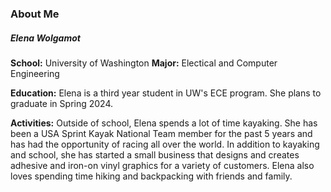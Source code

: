 
### About Me

##### Elena Wolgamot

**School:** University of Washington
**Major:** Electical and Computer Engineering 

**Education:** 
Elena is a third year student in UW's ECE program. She plans to graduate in Spring 2024.

**Activities:**
Outside of school, Elena spends a lot of time kayaking. She has been a USA Sprint Kayak National Team member for the past 5 years and has had the opportunity of racing all over the world. In addition to kayaking and school, she has started a small business that designs and creates adhesive and iron-on vinyl graphics for a variety of customers. Elena also loves spending time hiking and backpacking with friends and family. 
